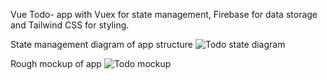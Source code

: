 Vue Todo- app with Vuex for state management, Firebase for data storage and Tailwind CSS for styling.


State management diagram of app structure
![Todo state diagram](assets/img/todo-structure.png)

Rough mockup of app
![Todo mockup](assets/img/todo-mock.png)

